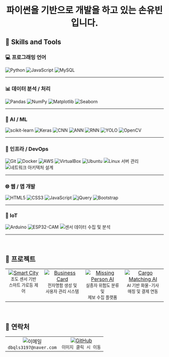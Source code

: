 # <div align="center">파이썬을 기반으로 개발을 하고 있는 손유빈입니다.</div>


## 🌿 Skills and Tools

### 💻 프로그래밍 언어  
![Python](https://img.shields.io/badge/-Python-3776AB?style=flat&logo=Python&logoColor=white)
![JavaScript](https://img.shields.io/badge/-JavaScript-F7DF1E?style=flat&logo=JavaScript&logoColor=black)
![MySQL](https://img.shields.io/badge/-MySQL-4479A1?style=flat&logo=MySQL&logoColor=white)

---

### 📊 데이터 분석 / 처리  
![Pandas](https://img.shields.io/badge/-Pandas-150458?style=flat&logo=pandas&logoColor=white)
![NumPy](https://img.shields.io/badge/-NumPy-013243?style=flat&logo=numpy&logoColor=white)
![Matplotlib](https://img.shields.io/badge/-Matplotlib-11557C?style=flat&logo=python&logoColor=white)
![Seaborn](https://img.shields.io/badge/-Seaborn-42a5f5?style=flat&logo=python&logoColor=white)

---

### 🤖 AI / ML  
![scikit-learn](https://img.shields.io/badge/-scikit--learn-F7931E?style=flat&logo=scikitlearn&logoColor=white)
![Keras](https://img.shields.io/badge/-Keras-D00000?style=flat&logo=keras&logoColor=white)
![CNN](https://img.shields.io/badge/-CNN-795548?style=flat)
![ANN](https://img.shields.io/badge/-ANN-6A1B9A?style=flat)
![RNN](https://img.shields.io/badge/-RNN-283593?style=flat)
![YOLO](https://img.shields.io/badge/-YOLO-black?style=flat&logo=opencv&logoColor=white)
![OpenCV](https://img.shields.io/badge/-OpenCV-5C3EE8?style=flat&logo=OpenCV&logoColor=white)

---

### 🔧 인프라 / DevOps  
![Git](https://img.shields.io/badge/-Git-F05032?style=flat&logo=git&logoColor=white)
![Docker](https://img.shields.io/badge/-Docker-2496ED?style=flat&logo=docker&logoColor=white)
![AWS](https://img.shields.io/badge/-AWS-232F3E?style=flat&logo=amazonaws&logoColor=white)
![VirtualBox](https://img.shields.io/badge/-VirtualBox-183A61?style=flat&logo=virtualbox&logoColor=white)
![Ubuntu](https://img.shields.io/badge/-Ubuntu-E95420?style=flat&logo=ubuntu&logoColor=white)
![Linux 서버 관리](https://img.shields.io/badge/-Linux%20서버%20관리-CC342D?style=flat&logo=linux&logoColor=white)
![네트워크 아키텍처 설계](https://img.shields.io/badge/-네트워크%20아키텍처%20설계-607D8B?style=flat&logo=cisco&logoColor=white)

---

### 🌐 웹 / 앱 개발  
![HTML5](https://img.shields.io/badge/-HTML5-E34F26?style=flat&logo=html5&logoColor=white)
![CSS3](https://img.shields.io/badge/-CSS3-1572B6?style=flat&logo=css3&logoColor=white)
![JavaScript](https://img.shields.io/badge/-JavaScript-F7DF1E?style=flat&logo=javascript&logoColor=black)
![jQuery](https://img.shields.io/badge/-jQuery-0769AD?style=flat&logo=jquery&logoColor=white)
![Bootstrap](https://img.shields.io/badge/-Bootstrap-7952B3?style=flat&logo=bootstrap&logoColor=white)

---

### 🧪 IoT  
![Arduino](https://img.shields.io/badge/-Arduino-00979D?style=flat&logo=arduino&logoColor=white)
![ESP32-CAM](https://img.shields.io/badge/-ESP32--CAM-005F9E?style=flat&logo=espressif&logoColor=white)
![센서 데이터 수집 및 분석](https://img.shields.io/badge/-센서%20데이터%20수집%20및%20분석-455A64?style=flat&logo=sensu&logoColor=white)

---
<br>

## 🎋 프로젝트

<div align="center">
  <table>
    <tr>
      <td align="center" valign="top" width="200">
        <a href="https://github.com/dbqls3197/smart_city">
          <img src="https://img.shields.io/badge/SMART_CITY-2E8B57?style=for-the-badge&logo=github&logoColor=white" alt="Smart City"/>
        </a><br>
        <sub>조도 센서 기반<br>스마트 가로등 제어</sub>
      </td>
      <td align="center" valign="top" width="200">
        <a href="https://github.com/dbqls3197/individual_project">
          <img src="https://img.shields.io/badge/BUSINESS_CARD-2E8B57?style=for-the-badge&logo=github&logoColor=white" alt="Business Card"/>
        </a><br>
        <sub>전자명함 생성 및<br>사용자 관리 시스템</sub>
      </td>
      <td align="center" valign="top" width="200">
        <a href="https://github.com/ANGIBU/songil">
          <img src="https://img.shields.io/badge/MISSING_PERSON_AI-2E8B57?style=for-the-badge&logo=github&logoColor=white" alt="Missing Person AI"/>
        </a><br>
        <sub>실종자 위험도 분류 및<br>제보 수집 플랫폼</sub>
      </td>
      <td align="center" valign="top" width="200">
        <a href="https://github.com/dbqls3197/Cargo_AI">
          <img src="https://img.shields.io/badge/CARGO_MATCHING_AI-2E8B57?style=for-the-badge&logo=github&logoColor=white" alt="Cargo Matching AI"/>
        </a><br>
        <sub>AI 기반 화물-기사<br>매칭 및 결제 연동</sub>
      </td>
    </tr>
  </table>
</div>



<br>


## 🌱 연락처

<div align="center">
  <table>
    <tr>
      <td align="center">
        <img src="https://img.shields.io/badge/Naver-03C75A?style=for-the-badge&logo=naver&logoColor=white" alt="이메일"/>
        <br>
        <code>dbqls3197@naver.com</code>
      </td>
      <td align="center">
        <a href="https://github.com/dbqls3197">
          <img src="https://img.shields.io/badge/GitHub-100000?style=for-the-badge&logo=github&logoColor=white" alt="GitHub"/>
          <br>
        </a>
        <code>이미지 클릭 시 이동</code>
      </td>
    </tr>
  </table>
</div>
